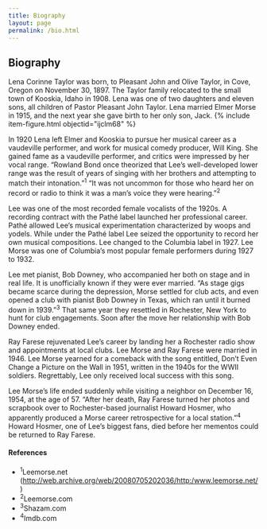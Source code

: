 ```yaml
---
title: Biography
layout: page
permalink: /bio.html
---
```


## Biography 

Lena Corinne Taylor was born, to Pleasant John and Olive Taylor, in Cove, Oregon on November 30, 1897. The Taylor family relocated to the small town of Kooskia, Idaho in 1908. Lena was one of two daughters and eleven sons, all children of Pastor Pleasant John Taylor. Lena married Elmer Morse in 1915, and the next year she gave birth to her only son, Jack.
{% include item-figure.html objectid="ijclm68" %}

In 1920 Lena left Elmer and Kooskia to pursue her musical career as a vaudeville performer, and work for musical comedy producer, Will King. She gained fame as a vaudeville performer, and critics were impressed by her vocal range. “Rowland Bond once theorized that Lee’s well-developed lower range was the result of years of singing with her brothers and attempting to match their intonation.”<sup>1</sup> “It was not uncommon for those who heard her on record or radio to think it was a man’s voice they were hearing.”<sup>2</sup>

Lee was one of the most recorded female vocalists of the 1920s. A recording contract with the Pathé label launched her professional career. Pathé allowed Lee’s musical experimentation characterized by woops and yodels. While under the Pathé label Lee seized the opportunity to record her own musical compositions. Lee changed to the Columbia label in 1927. Lee Morse was one of Columbia’s most popular female performers during 1927 to 1932.

Lee met pianist, Bob Downey, who accompanied her both on stage and in real life. It is unofficially known if they were ever married. “As stage gigs became scarce during the depression, Morse settled for club acts, and even opened a club with pianist Bob Downey in Texas, which ran until it burned down in 1939.”<sup>3</sup> That same year they resettled in Rochester, New York to hunt for club engagements. Soon after the move her relationship with Bob Downey ended.

Ray Farese rejuvenated Lee’s career by landing her a Rochester radio show and appointments at local clubs. Lee Morse and Ray Farese were married in 1946. Lee Morse yearned for a comeback with the song entitled, Don’t Even Change a Picture on the Wall in 1951, written in the 1940s for the WWII soldiers. Regrettably, Lee only received local success with this song.

Lee Morse’s life ended suddenly while visiting a neighbor on December 16, 1954, at the age of 57. “After her death, Ray Farese turned her photos and scrapbook over to Rochester-based journalist Howard Hosmer, who apparently produced a Morse career retrospective for a local station.”<sup>4</sup> Howard Hosmer, one of Lee’s biggest fans, died before her mementos could be returned to Ray Farese.

#### References 
- <sup>1</sup>Leemorse.net (http://web.archive.org/web/20080705202036/http:/www.leemorse.net/)
- <sup>2</sup>Leemorse.com
- <sup>3</sup>Shazam.com
- <sup>4</sup>Imdb.com